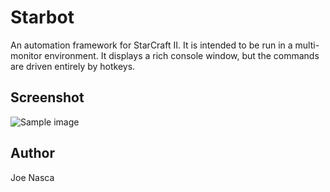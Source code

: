 # Starbot
An automation framework for StarCraft II.  It is intended to be run in a multi-monitor environment.  It displays a rich console window, but the commands are driven entirely by hotkeys.

## Screenshot
![Sample image](/screenshot.png "Screenshot")

## Author
Joe Nasca
